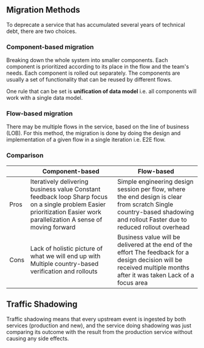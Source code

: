## Migration Methods

To deprecate a service that has accumulated several years of technical debt, there are two choices.

### Component-based migration

Breaking down the whole system into smaller components. Each component is prioritized according to its place in the flow and the team's needs. Each component is rolled out separately. The components are usually a set of functionality that can be reused by different flows.

One rule that can be set is **unification of data model** i.e. all components will work with a single data model.

### Flow-based migration

There may be multiple flows in the service, based on the line of business (LOB). For this method, the migration is done by doing the design and implementation of a given flow in a single iteration i.e. E2E flow.

### Comparison

|      | Component-based                                                                                                                                                          | Flow-based                                                                                                                                                               |
| ---- | ------------------------------------------------------------------------------------------------------------------------------------------------------------------------ | ------------------------------------------------------------------------------------------------------------------------------------------------------------------------ |
| Pros | Iteratively delivering business value Constant feedback loop Sharp focus on a single problem Easier prioritization Easier work parallelization A sense of moving forward | Simple engineering design session per flow, where the end design is clear from scratch Single country-based shadowing and rollout Faster due to reduced rollout overhead |
| Cons | Lack of holistic picture of what we will end up with Multiple country-based verification and rollouts                                                                    | Business value will be delivered at the end of the effort The feedback for a design decision will be received multiple months after it was taken Lack of a focus area    |

## Traffic Shadowing

Traffic shadowing means that every upstream event is ingested by both services (production and new), and the service doing shadowing was just comparing its outcome with the result from the production service without causing any side effects.
